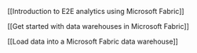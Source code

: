 
[[Introduction to E2E analytics using Microsoft Fabric]]

[[Get started with data warehouses in Microsoft Fabric]]

[[Load data into a Microsoft Fabric data warehouse]]

